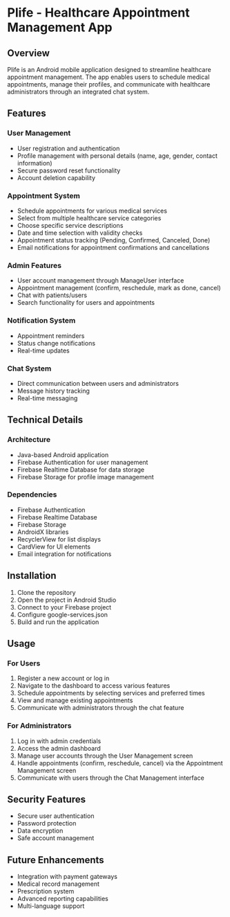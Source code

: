# Plife - Healthcare Appointment Management App

## Overview

Plife is an Android mobile application designed to streamline healthcare appointment management. The app enables users to schedule medical appointments, manage their profiles, and communicate with healthcare administrators through an integrated chat system.

## Features

### User Management
- User registration and authentication
- Profile management with personal details (name, age, gender, contact information)
- Secure password reset functionality
- Account deletion capability

### Appointment System
- Schedule appointments for various medical services
- Select from multiple healthcare service categories
- Choose specific service descriptions
- Date and time selection with validity checks
- Appointment status tracking (Pending, Confirmed, Canceled, Done)
- Email notifications for appointment confirmations and cancellations

### Admin Features
- User account management through ManageUser interface
- Appointment management (confirm, reschedule, mark as done, cancel)
- Chat with patients/users
- Search functionality for users and appointments

### Notification System
- Appointment reminders
- Status change notifications
- Real-time updates

### Chat System
- Direct communication between users and administrators
- Message history tracking
- Real-time messaging

## Technical Details

### Architecture
- Java-based Android application
- Firebase Authentication for user management
- Firebase Realtime Database for data storage
- Firebase Storage for profile image management

### Dependencies
- Firebase Authentication
- Firebase Realtime Database
- Firebase Storage
- AndroidX libraries
- RecyclerView for list displays
- CardView for UI elements
- Email integration for notifications

## Installation

1. Clone the repository
2. Open the project in Android Studio
3. Connect to your Firebase project
4. Configure google-services.json
5. Build and run the application

## Usage

### For Users
1. Register a new account or log in
2. Navigate to the dashboard to access various features
3. Schedule appointments by selecting services and preferred times
4. View and manage existing appointments
5. Communicate with administrators through the chat feature

### For Administrators
1. Log in with admin credentials
2. Access the admin dashboard
3. Manage user accounts through the User Management screen
4. Handle appointments (confirm, reschedule, cancel) via the Appointment Management screen
5. Communicate with users through the Chat Management interface

## Security Features
- Secure user authentication
- Password protection
- Data encryption
- Safe account management

## Future Enhancements
- Integration with payment gateways
- Medical record management
- Prescription system
- Advanced reporting capabilities
- Multi-language support

